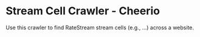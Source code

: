 # Stream Cell Crawler - Cheerio
Use this crawler to find RateStream stream cells (e.g., <stream-cell uid="Free Checking" col="rate">...</stream-cell>) across a website.